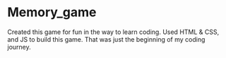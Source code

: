 # Memory_game
Created this game for fun in the way to learn coding. Used HTML & CSS, and JS to build this game. That was just the beginning of my coding journey.
